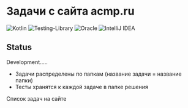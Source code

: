 # Задачи с сайта acmp.ru
![Kotlin](https://img.shields.io/badge/kotlin-%230095D5.svg?style=for-the-badge&logo=kotlin&logoColor=white)
![Testing-Library](https://img.shields.io/badge/-TestingLibrary-%23E33332?style=for-the-badge&logo=testing-library&logoColor=white)
![Oracle](https://img.shields.io/badge/Oracle-F80000?style=for-the-badge&logo=oracle&logoColor=white)
![IntelliJ IDEA](https://img.shields.io/badge/IntelliJIDEA-000000.svg?style=for-the-badge&logo=intellij-idea&logoColor=white)

## Status
Development.....

- Задачи распределены по папкам (название задачи = название папки)
- Тесты хранятся к каждой задаче в папке решения

Список задач на сайте
